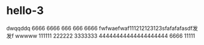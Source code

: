 # hello-3
dwqqddq
6666 6666 666 666 6666
fwfwaefwaf111212123123sfafafafasdf发发f
wwwww 111111 222222 3333333 44444444444444444444
6666
11111
